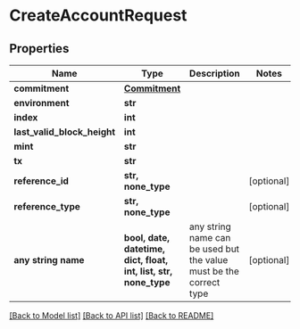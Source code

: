 # CreateAccountRequest


## Properties
Name | Type | Description | Notes
------------ | ------------- | ------------- | -------------
**commitment** | [**Commitment**](Commitment.md) |  | 
**environment** | **str** |  | 
**index** | **int** |  | 
**last_valid_block_height** | **int** |  | 
**mint** | **str** |  | 
**tx** | **str** |  | 
**reference_id** | **str, none_type** |  | [optional] 
**reference_type** | **str, none_type** |  | [optional] 
**any string name** | **bool, date, datetime, dict, float, int, list, str, none_type** | any string name can be used but the value must be the correct type | [optional]

[[Back to Model list]](../README.md#documentation-for-models) [[Back to API list]](../README.md#documentation-for-api-endpoints) [[Back to README]](../README.md)


